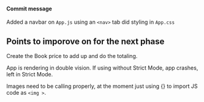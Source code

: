 #### Commit message

Added a navbar on `App.js` using an `<nav>` tab
did styling in `App.css`

## Points to imporove on for the next phase

Create the Book price to add up and do the totaling.

App is rendering in double vision. If using without Strict Mode, app crashes, left in Strict Mode.

Images need to be calling properly, at the moment just using {} to import JS code as `<img >`.
